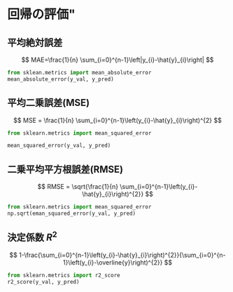 # 回帰の評価"

## 平均絶対誤差
$$
MAE=\frac{1}{n} \sum_{i=0}^{n-1}\left|y_{i}-\hat{y}_{i}\right|
$$

```python
from sklean.metrics import mean_absolute_error
mean_absolute_error(y_val, y_pred)
```

## 平均二乗誤差(MSE)

$$
MSE = \frac{1}{n} \sum_{i=0}^{n-1}\left(y_{i}-\hat{y}_{i}\right)^{2}
$$
```python
from sklearn.metrics import mean_squared_error

mean_squared_error(y_val, y_pred)
```

## 二乗平均平方根誤差(RMSE)
$$
RMSE = \sqrt{\frac{1}{n} \sum_{i=0}^{n-1}\left(y_{i}-\hat{y}_{i}\right)^{2}}
$$
```python
from sklearn.metrics import mean_squared_error
np.sqrt(eman_squared_error(y_val, y_pred)
```

## 決定係数 $R^2$
$$
1-\frac{\sum_{i=0}^{n-1}\left(y_{i}-\hat{y}_{i}\right)^{2}}{\sum_{i=0}^{n-1}\left(y_{i}-\overline{y}\right)^{2}}
$$

```python
from sklearn.metrics import r2_score
r2_score(y_val, y_pred)
```
